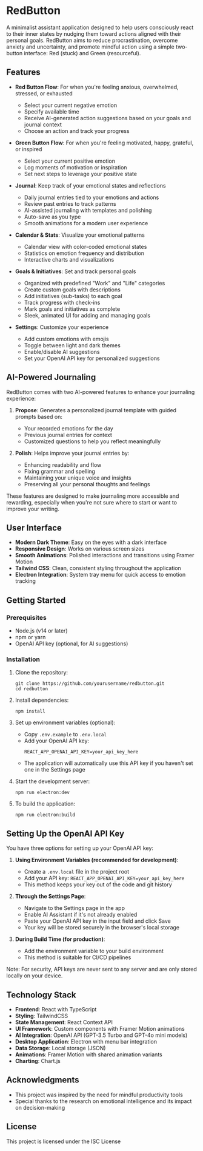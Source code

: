 # RedButton

A minimalist assistant application designed to help users consciously react to their inner states by nudging them toward actions aligned with their personal goals. RedButton aims to reduce procrastination, overcome anxiety and uncertainty, and promote mindful action using a simple two-button interface: Red (stuck) and Green (resourceful).

## Features

- **Red Button Flow**: For when you're feeling anxious, overwhelmed, stressed, or exhausted
  - Select your current negative emotion
  - Specify available time
  - Receive AI-generated action suggestions based on your goals and journal context
  - Choose an action and track your progress

- **Green Button Flow**: For when you're feeling motivated, happy, grateful, or inspired
  - Select your current positive emotion
  - Log moments of motivation or inspiration
  - Set next steps to leverage your positive state

- **Journal**: Keep track of your emotional states and reflections
  - Daily journal entries tied to your emotions and actions
  - Review past entries to track patterns
  - AI-assisted journaling with templates and polishing
  - Auto-save as you type
  - Smooth animations for a modern user experience

- **Calendar & Stats**: Visualize your emotional patterns
  - Calendar view with color-coded emotional states
  - Statistics on emotion frequency and distribution
  - Interactive charts and visualizations

- **Goals & Initiatives**: Set and track personal goals
  - Organized with predefined "Work" and "Life" categories
  - Create custom goals with descriptions
  - Add initiatives (sub-tasks) to each goal
  - Track progress with check-ins
  - Mark goals and initiatives as complete
  - Sleek, animated UI for adding and managing goals

- **Settings**: Customize your experience
  - Add custom emotions with emojis
  - Toggle between light and dark themes
  - Enable/disable AI suggestions
  - Set your OpenAI API key for personalized suggestions

## AI-Powered Journaling

RedButton comes with two AI-powered features to enhance your journaling experience:

1. **Propose**: Generates a personalized journal template with guided prompts based on:
   - Your recorded emotions for the day
   - Previous journal entries for context
   - Customized questions to help you reflect meaningfully

2. **Polish**: Helps improve your journal entries by:
   - Enhancing readability and flow
   - Fixing grammar and spelling
   - Maintaining your unique voice and insights
   - Preserving all your personal thoughts and feelings

These features are designed to make journaling more accessible and rewarding, especially when you're not sure where to start or want to improve your writing.

## User Interface

- **Modern Dark Theme**: Easy on the eyes with a dark interface
- **Responsive Design**: Works on various screen sizes
- **Smooth Animations**: Polished interactions and transitions using Framer Motion
- **Tailwind CSS**: Clean, consistent styling throughout the application
- **Electron Integration**: System tray menu for quick access to emotion tracking

## Getting Started

### Prerequisites

- Node.js (v14 or later)
- npm or yarn
- OpenAI API key (optional, for AI suggestions)

### Installation

1. Clone the repository:
   ```
   git clone https://github.com/yourusername/redbutton.git
   cd redbutton
   ```

2. Install dependencies:
   ```
   npm install
   ```

3. Set up environment variables (optional):
   - Copy `.env.example` to `.env.local`
   - Add your OpenAI API key:
     ```
     REACT_APP_OPENAI_API_KEY=your_api_key_here
     ```
   - The application will automatically use this API key if you haven't set one in the Settings page

4. Start the development server:
   ```
   npm run electron:dev
   ```

5. To build the application:
   ```
   npm run electron:build
   ```

## Setting Up the OpenAI API Key

You have three options for setting up your OpenAI API key:

1. **Using Environment Variables (recommended for development)**:
   - Create a `.env.local` file in the project root
   - Add your API key: `REACT_APP_OPENAI_API_KEY=your_api_key_here`
   - This method keeps your key out of the code and git history

2. **Through the Settings Page**:
   - Navigate to the Settings page in the app
   - Enable AI Assistant if it's not already enabled
   - Paste your OpenAI API key in the input field and click Save
   - Your key will be stored securely in the browser's local storage

3. **During Build Time (for production)**:
   - Add the environment variable to your build environment
   - This method is suitable for CI/CD pipelines

Note: For security, API keys are never sent to any server and are only stored locally on your device.

## Technology Stack

- **Frontend**: React with TypeScript
- **Styling**: TailwindCSS
- **State Management**: React Context API
- **UI Framework**: Custom components with Framer Motion animations
- **AI Integration**: OpenAI API (GPT-3.5 Turbo and GPT-4o mini models)
- **Desktop Application**: Electron with menu bar integration
- **Data Storage**: Local storage (JSON)
- **Animations**: Framer Motion with shared animation variants
- **Charting**: Chart.js

## Acknowledgments

- This project was inspired by the need for mindful productivity tools
- Special thanks to the research on emotional intelligence and its impact on decision-making

## License

This project is licensed under the ISC License 
